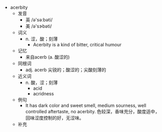 - acerbity
  - 发音
    - 英 /ə'səːbəti/
    - 美 /ə'sɝbəti/
  - 词义
    - n. 涩，酸；刻薄
      - Acerbity is a kind of bitter, critical humour
  - 记忆
    - 来自acerb (a. 酸涩的)
  - 同根词
    - adj. acerb 尖锐的；酸涩的；尖酸刻薄的
  - 近义词
    - n. 酸，涩；刻薄
      - acid
      - acridness
  - 例句
    - It has dark color and sweet smell, medium sourness, well controlled aftertaste, no acerbity. 色较深，香味充分，酸度适中，回味涩度控制的好，无涩味。
  - 补充